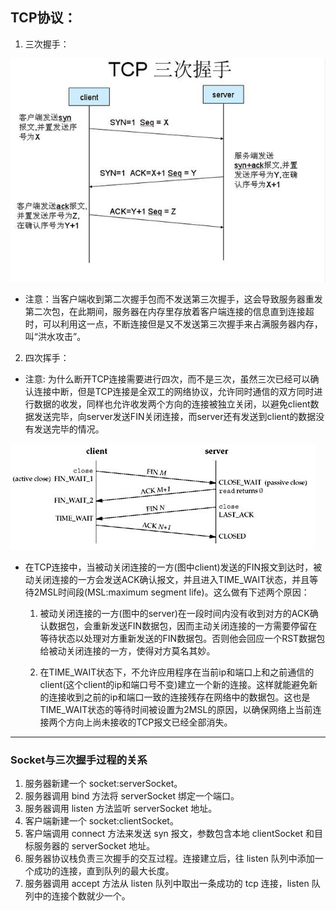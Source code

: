 ## TCP协议：

1. 三次握手：

![](./imgs/tcp-connect.jpg)

- 注意：当客户端收到第二次握手包而不发送第三次握手，这会导致服务器重发第二次包，在此期间，服务器在内存里存放着客户端连接的信息直到连接超时，可以利用这一点，不断连接但是又不发送第三次握手来占满服务器内存，叫“洪水攻击”。

2. 四次挥手：

- 注意: 为什么断开TCP连接需要进行四次，而不是三次，虽然三次已经可以确认连接中断，但是TCP连接是全双工的网络协议，允许同时通信的双方同时进行数据的收发，同样也允许收发两个方向的连接被独立关闭，以避免client数据发送完毕，向server发送FIN关闭连接，而server还有发送到client的数据没有发送完毕的情况。

![](./imgs/tcp-disconnect.png)

- 在TCP连接中，当被动关闭连接的一方(图中client)发送的FIN报文到达时，被动关闭连接的一方会发送ACK确认报文，并且进入TIME_WAIT状态，并且等待2MSL时间段(MSL:maximum segment life)。这么做有下述两个原因：

  1. 被动关闭连接的一方(图中的server)在一段时间内没有收到对方的ACK确认数据包，会重新发送FIN数据包，因而主动关闭连接的一方需要停留在等待状态以处理对方重新发送的FIN数据包。否则他会回应一个RST数据包给被动关闭连接的一方，使得对方莫名其妙。

  2. 在TIME_WAIT状态下，不允许应用程序在当前ip和端口上和之前通信的client(这个client的ip和端口号不变)建立一个新的连接。这样就能避免新的连接收到之前的ip和端口一致的连接残存在网络中的数据包。这也是TIME_WAIT状态的等待时间被设置为2MSL的原因，以确保网络上当前连接两个方向上尚未接收的TCP报文已经全部消失。

---

### Socket与三次握手过程的关系

1. 服务器新建一个 socket:serverSocket。
2. 服务器调用 bind 方法将 serverSocket 绑定一个端口。
3. 服务器调用 listen 方法监听 serverSocket 地址。
4. 客户端新建一个 socket:clientSocket。
5. 客户端调用 connect 方法来发送 syn 报文，参数包含本地 clientSocket 和目标服务器的 serverSocket 地址。
6. 服务器协议栈负责三次握手的交互过程。连接建立后，往 listen 队列中添加一个成功的连接，直到队列的最大长度。
7. 服务器调用 accept 方法从 listen 队列中取出一条成功的 tcp 连接，listen 队列中的连接个数就少一个。